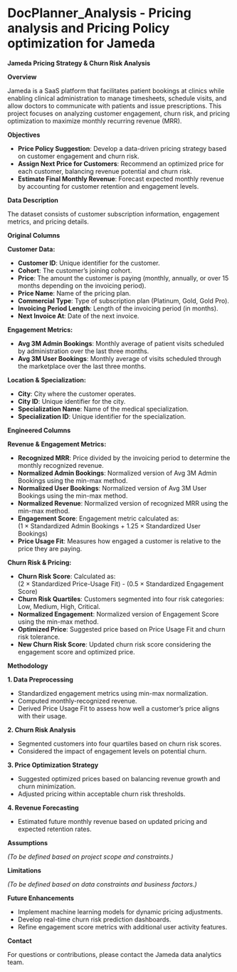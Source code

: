 # DocPlanner_Analysis - Pricing analysis and Pricing Policy optimization for Jameda

**Jameda Pricing Strategy & Churn Risk Analysis**

**Overview**

Jameda is a SaaS platform that facilitates patient bookings at clinics while enabling clinical administration to manage timesheets, schedule visits, and allow doctors to communicate with patients and issue prescriptions. This project focuses on analyzing customer engagement, churn risk, and pricing optimization to maximize monthly recurring revenue (MRR).

**Objectives**

- **Price Policy Suggestion**: Develop a data-driven pricing strategy based on customer engagement and churn risk.
- **Assign Next Price for Customers**: Recommend an optimized price for each customer, balancing revenue potential and churn risk.
- **Estimate Final Monthly Revenue**: Forecast expected monthly revenue by accounting for customer retention and engagement levels.

**Data Description**

The dataset consists of customer subscription information, engagement metrics, and pricing details.

**Original Columns**

**Customer Data:**

- **Customer ID**: Unique identifier for the customer.
- **Cohort**: The customer’s joining cohort.
- **Price**: The amount the customer is paying (monthly, annually, or over 15 months depending on the invoicing period).
- **Price Name**: Name of the pricing plan.
- **Commercial Type**: Type of subscription plan (Platinum, Gold, Gold Pro).
- **Invoicing Period Length**: Length of the invoicing period (in months).
- **Next Invoice At**: Date of the next invoice.

**Engagement Metrics:**

- **Avg 3M Admin Bookings**: Monthly average of patient visits scheduled by administration over the last three months.
- **Avg 3M User Bookings**: Monthly average of visits scheduled through the marketplace over the last three months.

**Location & Specialization:**

- **City**: City where the customer operates.
- **City ID**: Unique identifier for the city.
- **Specialization Name**: Name of the medical specialization.
- **Specialization ID**: Unique identifier for the specialization.

**Engineered Columns**

**Revenue & Engagement Metrics:**

- **Recognized MRR**: Price divided by the invoicing period to determine the monthly recognized revenue.
- **Normalized Admin Bookings**: Normalized version of Avg 3M Admin Bookings using the min-max method.
- **Normalized User Bookings**: Normalized version of Avg 3M User Bookings using the min-max method.
- **Normalized Revenue**: Normalized version of recognized MRR using the min-max method.
- **Engagement Score**: Engagement metric calculated as:  
    (1 × Standardized Admin Bookings + 1.25 × Standardized User Bookings)
- **Price Usage Fit**: Measures how engaged a customer is relative to the price they are paying.

**Churn Risk & Pricing:**

- **Churn Risk Score**: Calculated as:  
    (2 × Standardized Price-Usage Fit) - (0.5 × Standardized Engagement Score)
- **Churn Risk Quartiles**: Customers segmented into four risk categories: Low, Medium, High, Critical.
- **Normalized Engagement**: Normalized version of Engagement Score using the min-max method.
- **Optimized Price**: Suggested price based on Price Usage Fit and churn risk tolerance.
- **New Churn Risk Score**: Updated churn risk score considering the engagement score and optimized price.

**Methodology**

**1\. Data Preprocessing**

- Standardized engagement metrics using min-max normalization.
- Computed monthly-recognized revenue.
- Derived Price Usage Fit to assess how well a customer’s price aligns with their usage.

**2\. Churn Risk Analysis**

- Segmented customers into four quartiles based on churn risk scores.
- Considered the impact of engagement levels on potential churn.

**3\. Price Optimization Strategy**

- Suggested optimized prices based on balancing revenue growth and churn minimization.
- Adjusted pricing within acceptable churn risk thresholds.

**4\. Revenue Forecasting**

- Estimated future monthly revenue based on updated pricing and expected retention rates.

**Assumptions**

_(To be defined based on project scope and constraints.)_

**Limitations**

_(To be defined based on data constraints and business factors.)_

**Future Enhancements**

- Implement machine learning models for dynamic pricing adjustments.
- Develop real-time churn risk prediction dashboards.
- Refine engagement score metrics with additional user activity features.

**Contact**

For questions or contributions, please contact the Jameda data analytics team.


